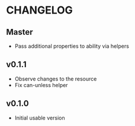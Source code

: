 # CHANGELOG

## Master

* Pass additional properties to ability via helpers

## v0.1.1

* Observe changes to the resource
* Fix can-unless helper

## v0.1.0

* Initial usable version